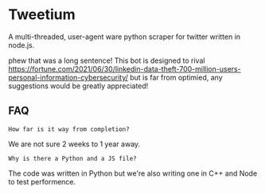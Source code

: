 # Tweetium

A multi-threaded, user-agent ware python scraper for twitter written in node.js.

phew that was a long sentence!
This bot is designed to rival 
https://fortune.com/2021/06/30/linkedin-data-theft-700-million-users-personal-information-cybersecurity/
but is far from optimied, any suggestions would be greatly appreciated!

## FAQ

```How far is it way from completion?```

We are not sure 2 weeks to 1 year away.

```Why is there a Python and a JS file?```

The code was written in Python but we're also writing one in C++ and Node to test performence.
